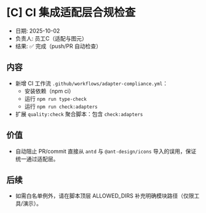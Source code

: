 # [C] CI 集成适配层合规检查

- 日期: 2025-10-02
- 负责人: 员工C（适配与图元）
- 结果: ✅ 完成（push/PR 自动检查）

## 内容
- 新增 CI 工作流 `.github/workflows/adapter-compliance.yml`：
  - 安装依赖（npm ci）
  - 运行 `npm run type-check`
  - 运行 `npm run check:adapters`
- 扩展 `quality:check` 聚合脚本：包含 `check:adapters`

## 价值
- 自动阻止 PR/commit 直接从 `antd` 与 `@ant-design/icons` 导入的误用，保证统一通过适配层。

## 后续
- 如需白名单例外，请在脚本顶层 ALLOWED_DIRS 补充明确模块路径（仅限工具/演示）。